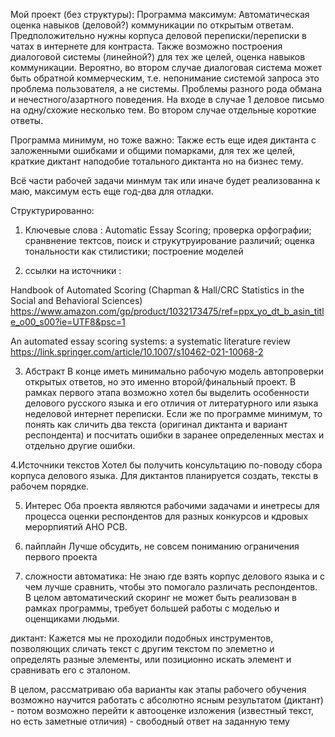 Мой проект (без структуры):
Программа максимум:
Автоматическая оценка навыков (деловой?) коммуникации по открытым ответам. 
Предположительно нужны корпуса деловой переписки/переписки в чатах в интернете для контраста. 
Также возможно построения диалоговой системы (линейной?) для тех же целей, оценка навыков коммуникации.
Вероятно, во втором случае диалоговая система может быть обратной коммерческим, т.е. непонимание системой запроса это проблема пользователя, а не системы. 
Проблемы разного рода обмана и нечестного/азартного поведения.
На входе в случае 1 деловое письмо на одну/схожие несколько тем. Во втором случае отдельные короткие ответы.

Программа минимум, но тоже важно:
Также есть еще идея диктанта с заложенными ошибками и общими помарками, для тех же целей, краткие диктант наподобие тотального диктанта но на бизнес тему.

Всё части рабочей задачи минмум так или иначе будет реализованна к маю, максимум есть еще год-два для отладки.

Структурированно:
1. Ключевые слова : Automatic Essay Scoring; проверка орфографии; сранвнение тектсов, поиск и струкутруирование различий; оценка тональности как стилистики; построение моделей 

2. ссылки на источники :

Handbook of Automated Scoring (Chapman & Hall/CRC Statistics in the Social and Behavioral Sciences) https://www.amazon.com/gp/product/1032173475/ref=ppx_yo_dt_b_asin_title_o00_s00?ie=UTF8&psc=1

An automated essay scoring systems: a systematic literature review
https://link.springer.com/article/10.1007/s10462-021-10068-2

3. Абстракт
В конце иметь минимально рабочую модель автопроверки открытых ответов, но это именно второй/финальный проект. В рамках первого этапа возможно хотел бы выделить особенности делового русского языка и его отличия от литературного или языка неделовой интернет переписки. Если же по программе минимум, то понять как сличить два текста (оригинал диктанта и вариант респондента) и посчитать ошибки в заранее определенных местах и отдельно другие ошибки.

4.Источники текстов
Хотел бы получить консультацию по-поводу сбора корпуса делового языка. Для диктантов планируется создать, тексты в рабочем порядке.

5. Интерес
Оба проекта являются рабочими задачами и инетресы для процесса оценки респондентов для разных конкурсов и кдровых мерорпиятий АНО РСВ.

6. пайплайн 
Лучше обсудить, не совсем пониманию ограничения первого проекта

7) сложности
автоматика:
Не знаю где взять корпус делового языка и с чем лучше сравнить, чтобы это помогало различать респондентов.
В целом автоматический скоринг не может быть реализован в рамках программы, требует большей работы с моделью и оценщиками людьми.

диктант:
Кажется мы не проходили подобных инструментов, позволяющих сличать текст с другим текстом по элеметно и определять разные элементы, или позиционно искать элемент и сравнивать его с эталоном.

В целом, рассматриваю оба варианты как этапы рабочего обучения возможно научится работать с абсолютно ясным результатом (диктант) - потом возможно перейти к автооценке изложения (известный текст, но есть заметные отличия) - свободный ответ на заданную тему


